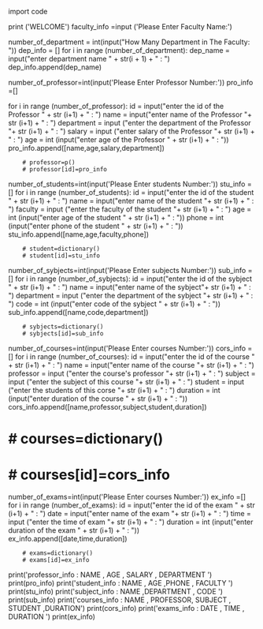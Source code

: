 import code


print ('WELCOME')
faculty_info =input ('Please Enter Faculty Name:')


number_of_department = int(input("How Many Department in The Faculty: "))
dep_info = []
for i in range (number_of_department):
    dep_name = input("enter department name  " + str(i + 1) + " : ")
    dep_info.append(dep_name)


number_of_professor=int(input('Please Enter Professor Number:'))
pro_info =[]

for i in range (number_of_professor):
        id = input("enter the id of the Professor " + str (i+1) + " : ")
        name = input("enter name of the Professor "+ str (i+1) + " : ")
        department = input ("enter the department of the Professor "+ str (i+1) + " : ")
        salary = input ("enter salary of the Professor "+ str (i+1) + " : ")
        age = int (input("enter age of the Professor " + str (i+1) + " : "))
        pro_info.append([name,age,salary,department])

        # professor=p()
        # professor[id]=pro_info

number_of_students=int(input('Please Enter students Number:'))
stu_info =[]
for i in range (number_of_students):
        id = input("enter the id of the student " + str (i+1) + " : ")
        name = input("enter name of the student "+ str (i+1) + " : ")
        faculty = input ("enter the faculty of the student "+ str (i+1) + " : ")
        age = int (input("enter age of the student " + str (i+1) + " : "))
        phone = int (input("enter phone of the student " + str (i+1) + " : "))
        stu_info.append([name,age,faculty,phone])

        # student=dictionary()
        # student[id]=stu_info


number_of_sybjects=int(input('Please Enter subjects Number:'))
sub_info =[]
for i in range (number_of_sybjects):
        id = input("enter the id of the sybject " + str (i+1) + " : ")
        name = input("enter name of the sybject"+ str (i+1) + " : ")
        department = input ("enter the department of the sybject "+ str (i+1) + " : ")
        code = int (input("enter code of the sybject " + str (i+1) + " : "))
        sub_info.append([name,code,department])

        # sybjects=dictionary()
        # sybjects[id]=sub_info


number_of_courses=int(input('Please Enter courses Number:'))
cors_info =[]
for i in range (number_of_courses):
        id = input("enter the id of the course " + str (i+1) + " : ")
        name = input("enter name of the course "+ str (i+1) + " : ")
        professor = input ("enter the course's professor "+ str (i+1) + " : ")
        subject = input ("enter the subject of this course "+ str (i+1) + " : ")
        student = input ("enter the students of this corse "+ str (i+1) + " : ")
        duration = int (input("enter duration of the course " + str (i+1) + " : "))
        cors_info.append([name,professor,subject,student,duration])


#         # courses=dictionary()
#         # courses[id]=cors_info

        

number_of_exams=int(input('Please Enter courses Number:'))
ex_info =[]
for i in range (number_of_exams):
        id = input("enter the id of the exam " + str (i+1) + " : ")
        date = input("enter name of the exam "+ str (i+1) + " : ")
        time = input ("enter the time of exam "+ str (i+1) + " : ")
        duration = int (input("enter duration of the exam " + str (i+1) + " : "))
        ex_info.append([date,time,duration])


        # exams=dictionary()
        # exams[id]=ex_info



print('professor_info : NAME , AGE , SALARY , DEPARTMENT ')
print(pro_info)
print('student_info : NAME , AGE ,PHONE , FACULTY ')
print(stu_info)
print('subject_info : NAME ,DEPARTMENT , CODE ')
print(sub_info)
print('courses_info : NAME , PROFESSOR, SUBJECT , STUDENT ,DURATION')
print(cors_info)
print('exams_info : DATE , TIME , DURATION ')
print(ex_info)
